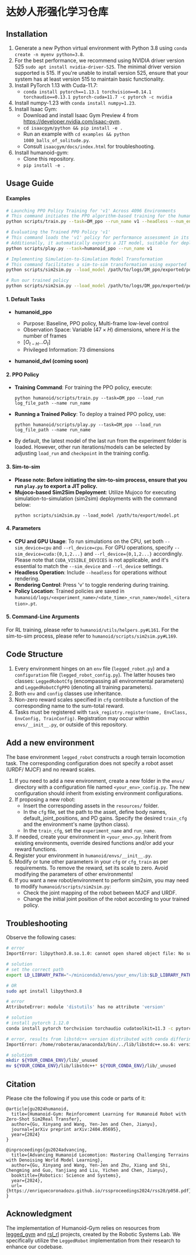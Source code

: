 # 达妙人形强化学习仓库

## Installation

1. Generate a new Python virtual environment with Python 3.8 using `conda create -n myenv python=3.8`.
2. For the best performance, we recommend using NVIDIA driver version 525 `sudo apt install nvidia-driver-525`. The minimal driver version supported is 515. If you're unable to install version 525, ensure that your system has at least version 515 to maintain basic functionality.
3. Install PyTorch 1.13 with Cuda-11.7:
   - `conda install pytorch==1.13.1 torchvision==0.14.1 torchaudio==0.13.1 pytorch-cuda=11.7 -c pytorch -c nvidia`
4. Install numpy-1.23 with `conda install numpy=1.23`.
5. Install Isaac Gym:
   - Download and install Isaac Gym Preview 4 from https://developer.nvidia.com/isaac-gym.
   - `cd isaacgym/python && pip install -e .`
   - Run an example with `cd examples && python 1080_balls_of_solitude.py`.
   - Consult `isaacgym/docs/index.html` for troubleshooting.
6. Install humanoid-gym:
   - Clone this repository.
   - `pip install -e .`



## Usage Guide

#### Examples

```bash
# Launching PPO Policy Training for 'v1' Across 4096 Environments
# This command initiates the PPO algorithm-based training for the humanoid task.
python scripts/train.py --task=DM_ppo --run_name v1 --headless --num_envs 4096

# Evaluating the Trained PPO Policy 'v1'
# This command loads the 'v1' policy for performance assessment in its environment. 
# Additionally, it automatically exports a JIT model, suitable for deployment purposes.
python scripts/play.py --task=humanoid_ppo --run_name v1

# Implementing Simulation-to-Simulation Model Transformation
# This command facilitates a sim-to-sim transformation using exported 'v1' policy.
python scripts/sim2sim.py --load_model /path/to/logs/DM_ppo/exported/policies/policy_1.pt

# Run our trained policy
python scripts/sim2sim.py --load_model /path/to/logs/DM_ppo/exported/policies/policy_example.pt

```

#### 1. Default Tasks


- **humanoid_ppo**
   - Purpose: Baseline, PPO policy, Multi-frame low-level control
   - Observation Space: Variable $(47 \times H)$ dimensions, where $H$ is the number of frames
   - $[O_{t-H} ... O_t]$
   - Privileged Information: $73$ dimensions

- **humanoid_dwl (coming soon)**

#### 2. PPO Policy
- **Training Command**: For training the PPO policy, execute:
  ```
  python humanoid/scripts/train.py --task=DM_ppo --load_run log_file_path --name run_name
  ```
- **Running a Trained Policy**: To deploy a trained PPO policy, use:
  ```
  python humanoid/scripts/play.py --task=DM_ppo --load_run log_file_path --name run_name
  ```
- By default, the latest model of the last run from the experiment folder is loaded. However, other run iterations/models can be selected by adjusting `load_run` and `checkpoint` in the training config.

#### 3. Sim-to-sim
- **Please note: Before initiating the sim-to-sim process, ensure that you run `play.py` to export a JIT policy.**
- **Mujoco-based Sim2Sim Deployment**: Utilize Mujoco for executing simulation-to-simulation (sim2sim) deployments with the command below:
  ```
  python scripts/sim2sim.py --load_model /path/to/export/model.pt
  ```


#### 4. Parameters
- **CPU and GPU Usage**: To run simulations on the CPU, set both `--sim_device=cpu` and `--rl_device=cpu`. For GPU operations, specify `--sim_device=cuda:{0,1,2...}` and `--rl_device={0,1,2...}` accordingly. Please note that `CUDA_VISIBLE_DEVICES` is not applicable, and it's essential to match the `--sim_device` and `--rl_device` settings.
- **Headless Operation**: Include `--headless` for operations without rendering.
- **Rendering Control**: Press 'v' to toggle rendering during training.
- **Policy Location**: Trained policies are saved in `humanoid/logs/<experiment_name>/<date_time>_<run_name>/model_<iteration>.pt`.

#### 5. Command-Line Arguments
For RL training, please refer to `humanoid/utils/helpers.py#L161`.
For the sim-to-sim process, please refer to `humanoid/scripts/sim2sim.py#L169`.

## Code Structure

1. Every environment hinges on an `env` file (`legged_robot.py`) and a `configuration` file (`legged_robot_config.py`). The latter houses two classes: `LeggedRobotCfg` (encompassing all environmental parameters) and `LeggedRobotCfgPPO` (denoting all training parameters).
2. Both `env` and `config` classes use inheritance.
3. Non-zero reward scales specified in `cfg` contribute a function of the corresponding name to the sum-total reward.
4. Tasks must be registered with `task_registry.register(name, EnvClass, EnvConfig, TrainConfig)`. Registration may occur within `envs/__init__.py`, or outside of this repository.


## Add a new environment 

The base environment `legged_robot` constructs a rough terrain locomotion task. The corresponding configuration does not specify a robot asset (URDF/ MJCF) and no reward scales.

1. If you need to add a new environment, create a new folder in the `envs/` directory with a configuration file named `<your_env>_config.py`. The new configuration should inherit from existing environment configurations.
2. If proposing a new robot:
    - Insert the corresponding assets in the `resources/` folder.
    - In the `cfg` file, set the path to the asset, define body names, default_joint_positions, and PD gains. Specify the desired `train_cfg` and the environment's name (python class).
    - In the `train_cfg`, set the `experiment_name` and `run_name`.
3. If needed, create your environment in `<your_env>.py`. Inherit from existing environments, override desired functions and/or add your reward functions.
4. Register your environment in `humanoid/envs/__init__.py`.
5. Modify or tune other parameters in your `cfg` or `cfg_train` as per requirements. To remove the reward, set its scale to zero. Avoid modifying the parameters of other environments!
6. If you want a new robot/environment to perform sim2sim, you may need to modify `humanoid/scripts/sim2sim.py`: 
    - Check the joint mapping of the robot between MJCF and URDF.
    - Change the initial joint position of the robot according to your trained policy.

## Troubleshooting

Observe the following cases:

```bash
# error
ImportError: libpython3.8.so.1.0: cannot open shared object file: No such file or directory

# solution
# set the correct path
export LD_LIBRARY_PATH="~/miniconda3/envs/your_env/lib:$LD_LIBRARY_PATH" 

# OR
sudo apt install libpython3.8

# error
AttributeError: module 'distutils' has no attribute 'version'

# solution
# install pytorch 1.12.0
conda install pytorch torchvision torchaudio cudatoolkit=11.3 -c pytorch

# error, results from libstdc++ version distributed with conda differing from the one used on your system to build Isaac Gym
ImportError: /home/roboterax/anaconda3/bin/../lib/libstdc++.so.6: version `GLIBCXX_3.4.20` not found (required by /home/roboterax/carbgym/python/isaacgym/_bindings/linux64/gym_36.so)

# solution
mkdir ${YOUR_CONDA_ENV}/lib/_unused
mv ${YOUR_CONDA_ENV}/lib/libstdc++* ${YOUR_CONDA_ENV}/lib/_unused
```

## Citation

Please cite the following if you use this code or parts of it:
```
@article{gu2024humanoid,
  title={Humanoid-Gym: Reinforcement Learning for Humanoid Robot with Zero-Shot Sim2Real Transfer},
  author={Gu, Xinyang and Wang, Yen-Jen and Chen, Jianyu},
  journal={arXiv preprint arXiv:2404.05695},
  year={2024}
}

@inproceedings{gu2024advancing,
  title={Advancing Humanoid Locomotion: Mastering Challenging Terrains with Denoising World Model Learning},
  author={Gu, Xinyang and Wang, Yen-Jen and Zhu, Xiang and Shi, Chengming and Guo, Yanjiang and Liu, Yichen and Chen, Jianyu},
  booktitle={Robotics: Science and Systems},
  year={2024},
  url={https://enriquecoronadozu.github.io/rssproceedings2024/rss20/p058.pdf}
}
```

## Acknowledgment

The implementation of Humanoid-Gym relies on resources from [legged_gym](https://github.com/leggedrobotics/legged_gym) and [rsl_rl](https://github.com/leggedrobotics/rsl_rl) projects, created by the Robotic Systems Lab. We specifically utilize the `LeggedRobot` implementation from their research to enhance our codebase.
